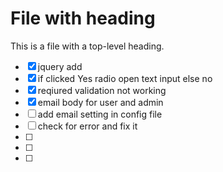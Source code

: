# File with heading

This is a file with a top-level heading.

- [X] jquery add
- [X] if clicked Yes radio open text input else no
- [X] reqiured validation not working
- [X] email body for user and admin
- [ ] add email setting in config file
- [ ] check for error and fix it
- [ ]
- [ ]
- [ ]
